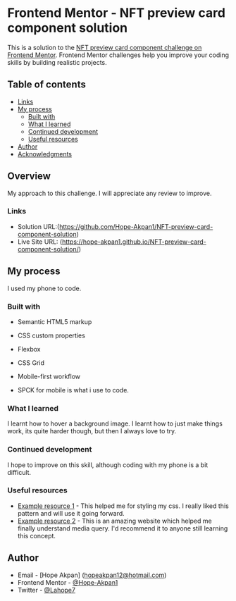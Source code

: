 # Frontend Mentor - NFT preview card component solution

This is a solution to the [NFT preview card component challenge on Frontend Mentor](https://www.frontendmentor.io/challenges/nft-preview-card-component-SbdUL_w0U). Frontend Mentor challenges help you improve your coding skills by building realistic projects. 

## Table of contents

  - [Links](#links)
- [My process](#my-process)
  - [Built with](#built-with)
  - [What I learned](#what-i-learned)
  - [Continued development](#continued-development)
  - [Useful resources](#useful-resources)
- [Author](#author)
- [Acknowledgments](#acknowledgments)


## Overview
My approach to this challenge.
I will appreciate any review to improve.


### Links

- Solution URL:(https://github.com/Hope-Akpan1/NFT-preview-card-component-solution)
- Live Site URL: (https://hope-akpan1.github.io/NFT-preview-card-component-solution/)

## My process
I used my phone to code.

### Built with

- Semantic HTML5 markup
- CSS custom properties
- Flexbox
- CSS Grid
- Mobile-first workflow

- SPCK for mobile is what i use to code.

### What I learned


I learnt how to hover a background image.
I learnt how to just make things work, its quite harder though, but then I always love to try.



### Continued development
I hope to improve on this skill, although coding with my phone is a bit difficult.



### Useful resources

- [Example resource 1](https://developer.mozilla.org/en-US/) - This helped me for styling my css. I really liked this pattern and will use it going forward.
- [Example resource 2](https://www.w3schools.com/) - This is an amazing website which helped me finally understand media query. I'd recommend it to anyone still learning this concept.


## Author

- Email - [Hope Akpan] (hopeakpan12@hotmail.com)
- Frontend Mentor - [@Hope-Akpan1](https://www.frontendmentor.io/profile/Hope-Akpan1)
- Twitter - [@Lahope7](https://www.twitter.com/Lahope7)





